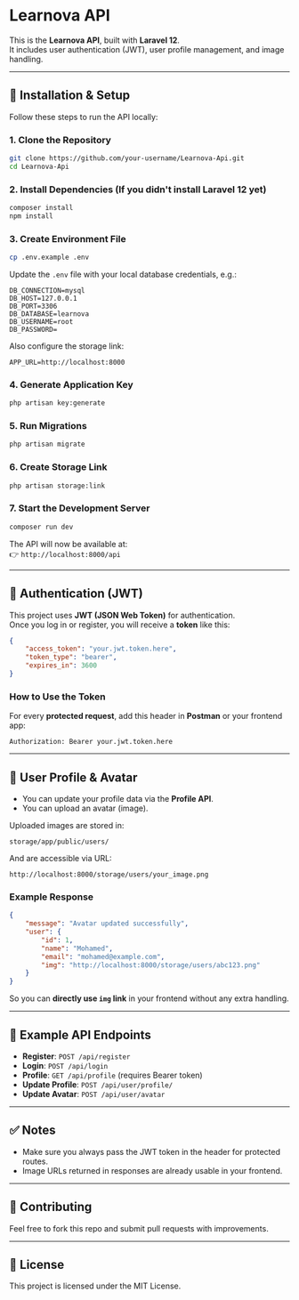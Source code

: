 # Learnova API

This is the **Learnova API**, built with **Laravel 12**.  
It includes user authentication (JWT), user profile management, and image handling.

---

## 🚀 Installation & Setup

Follow these steps to run the API locally:

### 1. Clone the Repository

```bash
git clone https://github.com/your-username/Learnova-Api.git
cd Learnova-Api
```

### 2. Install Dependencies (If you didn't install Laravel 12 yet)

```bash
composer install
npm install
```

### 3. Create Environment File

```bash
cp .env.example .env
```

Update the `.env` file with your local database credentials, e.g.:

```
DB_CONNECTION=mysql
DB_HOST=127.0.0.1
DB_PORT=3306
DB_DATABASE=learnova
DB_USERNAME=root
DB_PASSWORD=
```

Also configure the storage link:

```
APP_URL=http://localhost:8000
```

### 4. Generate Application Key

```bash
php artisan key:generate
```

### 5. Run Migrations

```bash
php artisan migrate
```

### 6. Create Storage Link

```bash
php artisan storage:link
```

### 7. Start the Development Server

```bash
composer run dev
```

The API will now be available at:  
👉 `http://localhost:8000/api`

---

## 🔑 Authentication (JWT)

This project uses **JWT (JSON Web Token)** for authentication.  
Once you log in or register, you will receive a **token** like this:

```json
{
    "access_token": "your.jwt.token.here",
    "token_type": "bearer",
    "expires_in": 3600
}
```

### How to Use the Token

For every **protected request**, add this header in **Postman** or your frontend app:

```
Authorization: Bearer your.jwt.token.here
```

---

## 👤 User Profile & Avatar

-   You can update your profile data via the **Profile API**.
-   You can upload an avatar (image).

Uploaded images are stored in:

```
storage/app/public/users/
```

And are accessible via URL:

```
http://localhost:8000/storage/users/your_image.png
```

### Example Response

```json
{
    "message": "Avatar updated successfully",
    "user": {
        "id": 1,
        "name": "Mohamed",
        "email": "mohamed@example.com",
        "img": "http://localhost:8000/storage/users/abc123.png"
    }
}
```

So you can **directly use `img` link** in your frontend without any extra handling.

---

## 📡 Example API Endpoints

-   **Register**: `POST /api/register`
-   **Login**: `POST /api/login`
-   **Profile**: `GET /api/profile` (requires Bearer token)
-   **Update Profile**: `POST /api/user/profile/`
-   **Update Avatar**: `POST /api/user/avatar`

---

## ✅ Notes

-   Make sure you always pass the JWT token in the header for protected routes.
-   Image URLs returned in responses are already usable in your frontend.

---

## 🤝 Contributing

Feel free to fork this repo and submit pull requests with improvements.

---

## 📝 License

This project is licensed under the MIT License.
